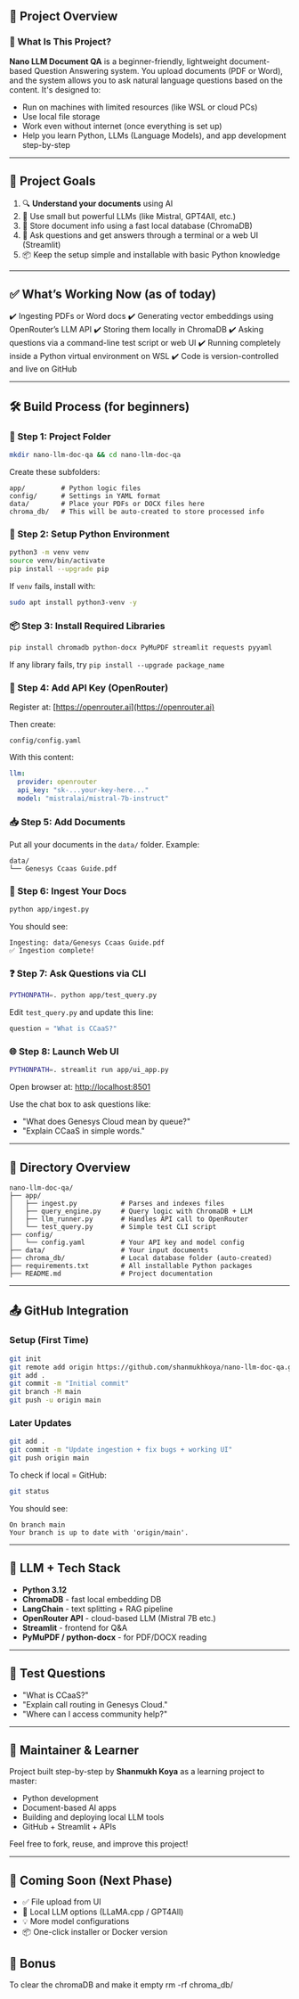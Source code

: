 ## 📌 Project Overview

### 🧠 What Is This Project?

**Nano LLM Document QA** is a beginner-friendly, lightweight document-based Question Answering system. You upload documents (PDF or Word), and the system allows you to ask natural language questions based on the content. It's designed to:

* Run on machines with limited resources (like WSL or cloud PCs)
* Use local file storage
* Work even without internet (once everything is set up)
* Help you learn Python, LLMs (Language Models), and app development step-by-step

---

## 🎯 Project Goals

1. 🔍 **Understand your documents** using AI
2. 🧠 Use small but powerful LLMs (like Mistral, GPT4All, etc.)
3. 💾 Store document info using a fast local database (ChromaDB)
4. 🔗 Ask questions and get answers through a terminal or a web UI (Streamlit)
5. 📦 Keep the setup simple and installable with basic Python knowledge

---

## ✅ What’s Working Now (as of today)

✔️ Ingesting PDFs or Word docs
✔️ Generating vector embeddings using OpenRouter’s LLM API
✔️ Storing them locally in ChromaDB
✔️ Asking questions via a command-line test script or web UI
✔️ Running completely inside a Python virtual environment on WSL
✔️ Code is version-controlled and live on GitHub

---

## 🛠️ Build Process (for beginners)

### 🧱 Step 1: Project Folder

```bash
mkdir nano-llm-doc-qa && cd nano-llm-doc-qa
```

Create these subfolders:

```
app/         # Python logic files
config/      # Settings in YAML format
data/        # Place your PDFs or DOCX files here
chroma_db/   # This will be auto-created to store processed info
```

### 🐍 Step 2: Setup Python Environment

```bash
python3 -m venv venv
source venv/bin/activate
pip install --upgrade pip
```

If `venv` fails, install with:

```bash
sudo apt install python3-venv -y
```

### 📦 Step 3: Install Required Libraries

```bash
pip install chromadb python-docx PyMuPDF streamlit requests pyyaml
```

If any library fails, try `pip install --upgrade package_name`

### 🔑 Step 4: Add API Key (OpenRouter)

Register at: [https://openrouter.ai](https://openrouter.ai)

Then create:

```
config/config.yaml
```

With this content:

```yaml
llm:
  provider: openrouter
  api_key: "sk-...your-key-here..."
  model: "mistralai/mistral-7b-instruct"
```

### 📥 Step 5: Add Documents

Put all your documents in the `data/` folder. Example:

```
data/
└── Genesys Ccaas Guide.pdf
```

### 🧪 Step 6: Ingest Your Docs

```bash
python app/ingest.py
```

You should see:

```
Ingesting: data/Genesys Ccaas Guide.pdf
✅ Ingestion complete!
```

### ❓ Step 7: Ask Questions via CLI

```bash
PYTHONPATH=. python app/test_query.py
```

Edit `test_query.py` and update this line:

```python
question = "What is CCaaS?"
```

### 🌐 Step 8: Launch Web UI

```bash
PYTHONPATH=. streamlit run app/ui_app.py
```

Open browser at: [http://localhost:8501](http://localhost:8501)

Use the chat box to ask questions like:

* "What does Genesys Cloud mean by queue?"
* "Explain CCaaS in simple words."

---

## 📂 Directory Overview

```
nano-llm-doc-qa/
├── app/
│   ├── ingest.py           # Parses and indexes files
│   ├── query_engine.py     # Query logic with ChromaDB + LLM
│   ├── llm_runner.py       # Handles API call to OpenRouter
│   └── test_query.py       # Simple test CLI script
├── config/
│   └── config.yaml         # Your API key and model config
├── data/                   # Your input documents
├── chroma_db/              # Local database folder (auto-created)
├── requirements.txt        # All installable Python packages
├── README.md               # Project documentation
```

---

## 📤 GitHub Integration

### Setup (First Time)

```bash
git init
git remote add origin https://github.com/shanmukhkoya/nano-llm-doc-qa.git
git add .
git commit -m "Initial commit"
git branch -M main
git push -u origin main
```

### Later Updates

```bash
git add .
git commit -m "Update ingestion + fix bugs + working UI"
git push origin main
```

To check if local = GitHub:

```bash
git status
```

You should see:

```
On branch main
Your branch is up to date with 'origin/main'.
```

---

## 🧠 LLM + Tech Stack

* **Python 3.12**
* **ChromaDB** - fast local embedding DB
* **LangChain** - text splitting + RAG pipeline
* **OpenRouter API** - cloud-based LLM (Mistral 7B etc.)
* **Streamlit** - frontend for Q\&A
* **PyMuPDF / python-docx** - for PDF/DOCX reading

---

## 🧪 Test Questions

* "What is CCaaS?"
* "Explain call routing in Genesys Cloud."
* "Where can I access community help?"

---

## 🙌 Maintainer & Learner

Project built step-by-step by **Shanmukh Koya** as a learning project to master:

* Python development
* Document-based AI apps
* Building and deploying local LLM tools
* GitHub + Streamlit + APIs

Feel free to fork, reuse, and improve this project!

---

## 🚀 Coming Soon (Next Phase)

* ✅ File upload from UI
* 🔄 Local LLM options (LLaMA.cpp / GPT4All)
* 💡 More model configurations
* 📦 One-click installer or Docker version


## 🚀 Bonus 

To clear the chromaDB and make it empty
rm -rf chroma_db/
